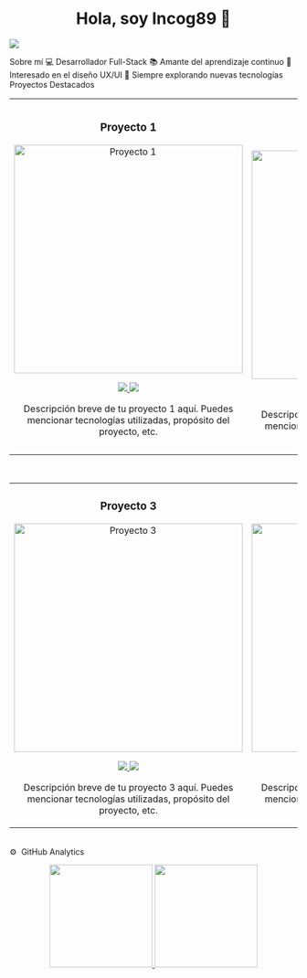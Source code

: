 <div align="center">
<h1 align="center">Hola, soy Incog89 👋</h1>
</div>
<img src="https://i.imgur.com/weNbhGZ.png">

Sobre mí
💻 Desarrollador Full-Stack
📚 Amante del aprendizaje continuo
🎨 Interesado en el diseño UX/UI
🚀 Siempre explorando nuevas tecnologías
<br>
Proyectos Destacados
<table>
<tr>
<td width="50%">
<h3 align="center">Proyecto 1</h3>
<div align="center">
<a href="https://github.com/Incog89/proyecto-1" target="_blank"><img src="https://i.imgur.com/placeholder.jpg" width="400" alt="Proyecto 1"></a>
<p>
<a href="https://github.com/Incog89/proyecto-1" target="_blank">
<img src="https://img.shields.io/badge/CÓDIGO-ff9?style=for-the-badge&logo=github&logoColor=black">
</a>
<a href="https://youtube.com/placeholder" target="_blank">
<img src="https://img.shields.io/badge/-Youtube-green?style=for-the-badge&color=fbfc40">
</a>
</p>
<p>Descripción breve de tu proyecto 1 aquí. Puedes mencionar tecnologías utilizadas, propósito del proyecto, etc.</p>
</div>
</td>
<td width="50%">
<br>
<h3 align="center">Proyecto 2</h3>
<div align="center">                                       
<a href="https://github.com/Incog89/proyecto-2" target="_blank"><img src="https://i.imgur.com/placeholder.jpg" width="400" alt="Proyecto 2"></a>
<br>
<p>
<a href="https://github.com/Incog89/proyecto-2" target="_blank">
<img src="https://img.shields.io/badge/C%C3%93DIGO-80ffaa?style=for-the-badge&logo=github&logoColor=black">
</a>
<a href="https://youtube.com/placeholder" target="_blank">
<img src="https://img.shields.io/badge/-Youtube-green?style=for-the-badge&color=3fFD7f">
</a>
</p>
<p>Descripción breve de tu proyecto 2 aquí. Puedes mencionar tecnologías utilizadas, propósito del proyecto, etc.</p>
</div>                                                             
</table>                                                                                 
</div>
<br>
<table>
<tr>
<td width="50%">
<h3 align="center">Proyecto 3</h3>
<div align="center">
<a href="https://github.com/Incog89/proyecto-3" target="_blank"><img src="https://i.imgur.com/placeholder.jpg" width="400" alt="Proyecto 3"></a>
<p>
<a href="https://github.com/Incog89/proyecto-3" target="_blank">
<img src="https://img.shields.io/badge/CÓDIGO-ff9?style=for-the-badge&logo=github&logoColor=black">
</a>
<a href="https://youtube.com/placeholder" target="_blank">
<img src="https://img.shields.io/badge/-Youtube-green?style=for-the-badge&color=fbfc40">
</a>
</p>
<p>Descripción breve de tu proyecto 3 aquí. Puedes mencionar tecnologías utilizadas, propósito del proyecto, etc.</p>
</div>
</td>       
<td width="50%">
<h3 align="center">Proyecto 4</h3>
<div align="center">
<a href="https://github.com/Incog89/proyecto-4" target="_blank"><img src="https://i.imgur.com/placeholder.jpg" width="400" alt="Proyecto 4"></a>
<p>
<a href="https://github.com/Incog89/proyecto-4" target="_blank">
<img src="https://img.shields.io/badge/C%C3%93DIGO-cfaae0?style=for-the-badge&logo=github&logoColor=black">
</a>
<a href="https://youtube.com/placeholder" target="_blank">
<img src="https://img.shields.io/badge/-Youtube-green?style=for-the-badge&color=ff00f4">
</a>
</p>
<p>Descripción breve de tu proyecto 4 aquí. Puedes mencionar tecnologías utilizadas, propósito del proyecto, etc.</p>
</div>
</td>  
</table>                                                                                 
</div>
<br>
⚙️  GitHub Analytics
<p align="center">
<a href="https://github.com/Incog89">
  <img height="180em" src="https://github-readme-stats-eight-theta.vercel.app/api?username=Incog89&show_icons=true&theme=algolia&include_all_commits=true&count_private=true"/>
  <img height="180em" src="https://github-readme-stats-eight-theta.vercel.app/api/top-langs/?username=Incog89&layout=compact&langs_count=8&theme=algolia"/>
</a>
</p>
